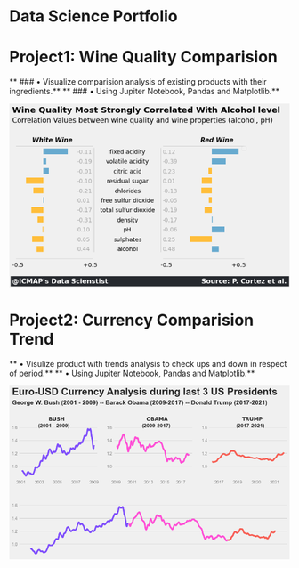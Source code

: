 # Data Science Portfolio

# Project1: Wine Quality Comparision
 
** ### • Visualize comparision analysis of existing products with their ingredients.**
** ### • Using Jupiter Notebook, Pandas and Matplotlib.**

![](https://github.com/visionarybanda/Faizan_Portfolio/blob/main/Wine%20Quality%20Comparision.png)

# Project2: Currency Comparision Trend

** • Visulize product with trends analysis to check ups and down in respect of period.**
** • Using Jupiter Notebook, Pandas and Matplotlib.**

![](https://github.com/visionarybanda/Faizan_Portfolio/blob/main/Euro%20USD%20currency%20Analysis.png)

